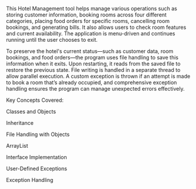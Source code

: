 This Hotel Management tool helps manage various operations such as storing customer information, booking rooms across four different categories, placing food orders for specific rooms, cancelling room bookings, and generating bills. It also allows users to check room features and current availability. The application is menu-driven and continues running until the user chooses to exit.

To preserve the hotel's current status—such as customer data, room bookings, and food orders—the program uses file handling to save this information when it exits. Upon restarting, it reads from the saved file to restore the previous state. File writing is handled in a separate thread to allow parallel execution. A custom exception is thrown if an attempt is made to book a room that’s already occupied, and comprehensive exception handling ensures the program can manage unexpected errors effectively.

Key Concepts Covered:

Classes and Objects

Inheritance

File Handling with Objects

ArrayList

Interface Implementation

User-Defined Exceptions

Exception Handling
